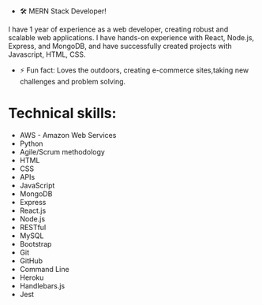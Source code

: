 - 🛠️ MERN Stack Developer!

I have 1 year of experience as a web developer, creating robust and scalable web applications. I have hands-on experience with React, Node.js, Express, and MongoDB, and have successfully created projects with Javascript, HTML, CSS.


- ⚡ Fun fact: Loves the outdoors, creating e-commerce sites,taking new challenges and problem solving.

 

# Technical skills: 
* AWS - Amazon Web Services
* Python
* Agile/Scrum methodology
* HTML
* CSS
* APIs
* JavaScript
* MongoDB
* Express
* React.js
* Node.js
* RESTful
* MySQL
* Bootstrap
* Git
* GitHub
* Command Line
* Heroku
* Handlebars.js
* Jest
